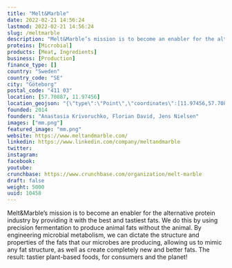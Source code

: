 ```yaml
---
title: "Melt&Marble"
date: 2022-02-21 14:56:24
lastmod: 2022-02-21 14:56:24
slug: /meltmarble
description: "Melt&Marble’s mission is to become an enabler for the alternative protein industry by providing it with the best and tastiest fats. We do this by using precision fermentation to produce animal fats without the animal. By engineering microbial metabolism, we can dictate the structure and properties of the fats that our microbes are producing, allowing us to mimic any fat structure, as well as create completely new and better fats. The result: tastier plant-based foods, for consumers and the planet!"
proteins: [Microbial]
products: [Meat, Ingredients]
business: [Production]
finance_type: []
country: "Sweden"
country_code: "SE"
city: "Göteborg"
postal_code: "411 03"
location: [57.70887, 11.97456]
location_geojson: "{\"type\":\"Point\",\"coordinates\":[11.97456,57.70887]}"
founded: 2014
founders: "Anastasia Krivoruchko, Florian David, Jens Nielsen"
images: ["mm.png"]
featured_image: "mm.png"
website: https://www.meltandmarble.com/
linkedin: https://www.linkedin.com/company/meltandmarble
twitter: 
instagram: 
facebook: 
youtube: 
crunchbase: https://www.crunchbase.com/organization/melt-marble
draft: false
weight: 5000
uuid: 10458
---
```

Melt&Marble’s mission is to become an enabler for the alternative protein industry by providing it with the best and tastiest fats. We do this by using precision fermentation to produce animal fats without the animal. By engineering microbial metabolism, we can dictate the structure and properties of the fats that our microbes are producing, allowing us to mimic any fat structure, as well as create completely new and better fats. The result: tastier plant-based foods, for consumers and the planet!
